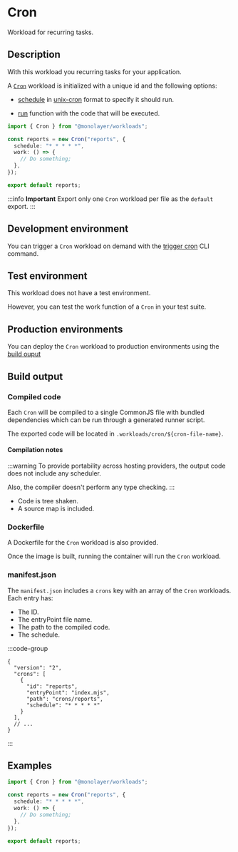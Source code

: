 # Cron

Workload for recurring tasks.

## Description

With this workload you recurring tasks for your application.

A [`Cron`](./../reference/api/main/classes/Cron.md) workload is initialized with a unique id and the following options:

- [schedule](./../reference/api/main/interfaces/CronOptions.md#properties) in [unix-cron](https://man7.org/linux/man-pages/man5/crontab.5.html) format to specify it should run.

- [run](./../reference/api/main/interfaces/CronOptions.md#properties) function with the code that will be executed.

```ts
import { Cron } from "@monolayer/workloads";

const reports = new Cron("reports", {
  schedule: "* * * * *",
  work: () => {
    // Do something;
  },
});

export default reports;
```

:::info **Important**
Export only one `Cron` workload per file as the `default` export.
:::

## Development environment

You can trigger a `Cron` workload on demand with the [trigger cron](./../reference/cli/trigger-cron.md) CLI command.

## Test environment

This workload does not have a test environment.

However, you can test the work function of a `Cron` in your test suite.

## Production environments

You can deploy the `Cron` workload to production environments using the [build ouput](#build-output)

## Build output

### Compiled code

Each `Cron` will be compiled to a single CommonJS file with bundled dependencies which can be run
through a generated runner script.

The exported code will be located in `.workloads/cron/${cron-file-name}`.

#### Compilation notes

:::warning
To provide portability across hosting providers, the output code does not include any scheduler.

Also, the compiler doesn't perform any type checking.
:::

- Code is tree shaken.
- A source map is included.

### Dockerfile

A Dockerfile for the `Cron` workload is also provided.

Once the image is built, running the container will run the `Cron` workload.

### manifest.json

The `manifest.json` includes a `crons` key with an array of the `Cron` workloads. Each entry has:

- The ID.
- The entryPoint file name.
- The path to the compiled code.
- The schedule.

:::code-group

```json[Cron Workload]
{
  "version": "2",
  "crons": [
    {
      "id": "reports",
      "entryPoint": "index.mjs",
      "path": "crons/reports",
      "schedule": "* * * * *"
    }
  ],
  // ...
}
```

:::

## Examples

```ts
import { Cron } from "@monolayer/workloads";

const reports = new Cron("reports", {
  schedule: "* * * * *",
  work: () => {
    // Do something;
  },
});

export default reports;
```

